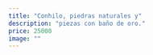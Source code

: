 ```yaml
---
title: "Conhilo, piedras naturales y"
description: "piezas con baño de oro."
price: 25000
image: ""
---
```


